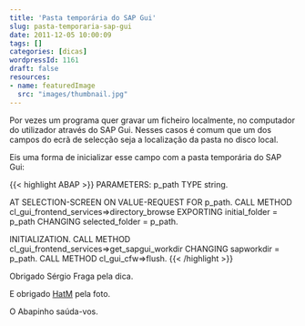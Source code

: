 ```yaml
---
title: 'Pasta temporária do SAP Gui'
slug: pasta-temporaria-sap-gui
date: 2011-12-05 10:00:09
tags: []
categories: [dicas]
wordpressId: 1161
draft: false
resources:
- name: featuredImage
  src: "images/thumbnail.jpg"
---
```

Por vezes um programa quer gravar um ficheiro localmente, no computador do utilizador através do SAP Gui. Nesses casos é comum que um dos campos do ecrã de selecção seja a localização da pasta no disco local.

Eis uma forma de inicializar esse campo com a pasta temporária do SAP Gui:


{{< highlight ABAP >}}
PARAMETERS: p_path TYPE string.

AT SELECTION-SCREEN ON VALUE-REQUEST FOR p_path.
  CALL METHOD cl_gui_frontend_services=>directory_browse
    EXPORTING
      initial_folder  = p_path
    CHANGING
      selected_folder = p_path.

INITIALIZATION.
  CALL METHOD cl_gui_frontend_services=>get_sapgui_workdir
    CHANGING
      sapworkdir = p_path.
  CALL METHOD cl_gui_cfw=>flush.
{{< /highlight >}}

Obrigado Sérgio Fraga pela dica.

E obrigado [HatM][1] pela foto.

O Abapinho saúda-vos.

   [1]: http://www.flickr.com/photos/hatm/4549870013/in/photostream/
